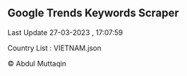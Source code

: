 

## Google Trends Keywords Scraper 
 
Last Update 27-03-2023 , 17:07:59

Country List :
VIETNAM.json



© Abdul Muttaqin 
